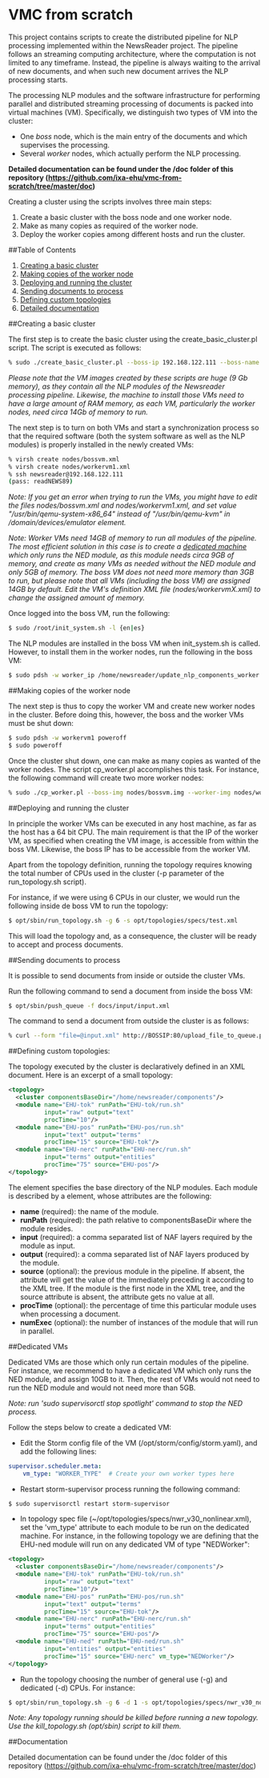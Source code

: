 # VMC from scratch

This project contains scripts to create the distributed pipeline for NLP processing
implemented within the NewsReader project. The pipeline follows an streaming computing architecture,
where the computation is not limited to any timeframe. Instead, the pipeline
is always waiting to the arrival of new documents, and when such new document
arrives the NLP processing starts.

The processing NLP modules and the software infrastructure for performing
parallel and distributed streaming processing of documents is packed into virtual
machines (VM). Specifically, we distinguish two types of VM into the cluster:

* One *boss* node, which is the main entry of the documents and which
supervises the processing.
* Several *worker* nodes, which actually perform the NLP processing.

**Detailed documentation can be found under the /doc folder of this repository
(https://github.com/ixa-ehu/vmc-from-scratch/tree/master/doc)**

Creating a cluster using the scripts involves three main steps:

1. Create a basic cluster with the boss node and one worker node.
2. Make as many copies as required of the worker node.
3. Deploy the worker copies among different hosts and run the cluster.

##Table of Contents

1. [Creating a basic cluster](#creating-a-basic-cluster)
2. [Making copies of the worker node](#making-copies-of-the-worker-node)
3. [Deploying and running the cluster](#deploying-and-running-the-cluster)
4. [Sending documents to process](#sending-documents-to-process)
5. [Defining custom topologies](#defining-custom-topologies)
6. [Detailed documentation](#documentation)


##Creating a basic cluster

The first step is to create the basic cluster using the create_basic_cluster.pl
script. The script is executed as follows:

```bash
% sudo ./create_basic_cluster.pl --boss-ip 192.168.122.111 --boss-name bossvm --worker-ip 192.168.122.112 --worker-name workervm1
```
*Please note that the VM images created by these scripts are huge (9 Gb
memory), as they contain all the NLP modules of the Newsreader processing
pipeline. Likewise, the machine to install those VMs need to have a large amount
of RAM memory, as each VM, particularly the worker nodes, need circa 14Gb
of memory to run.*

The next step is to turn on both VMs and start a synchronization process
so that the required software (both the system software as well as the NLP
modules) is properly installed in the newly created VMs:

```bash
% virsh create nodes/bossvm.xml
% virsh create nodes/workervm1.xml
% ssh newsreader@192.168.122.111
(pass: readNEWS89)
```

*Note: If you get an error when trying to run the VMs, you might have
 to edit the files nodes/bossvm.xml and nodes/workervm1.xml, and set
 value "/usr/bin/qemu-system-x86_64" instead of "/usr/bin/qemu-kvm" in
 /domain/devices/emulator element.*

*Note: Worker VMs need 14GB of memory to run all modules of the
 pipeline. The most efficient solution in this case is to create a
 [dedicated machine](#dedicated-vms) which only runs the NED module, as this module
 needs circa 9GB of memory, and create as many VMs as needed without
 the NED module and only 5GB of memory. The boss VM does not need more
 memory than 3GB to run, but please note that all VMs (including the
 boss VM) are assigned 14GB by default. Edit the VM's definition XML
 file (nodes/workervmX.xml) to change the assigned amount of memory.*

Once logged into the boss VM, run the following:

```bash
$ sudo /root/init_system.sh -l {en|es}
```

The NLP modules are installed in the boss VM when init_system.sh is called. However, to install them in the worker nodes, run the following in the boss VM:

```bash
$ sudo pdsh -w worker_ip /home/newsreader/update_nlp_components_worker.sh
```


##Making copies of the worker node

The next step is thus to copy the worker VM and create new worker nodes in
the cluster. Before doing this, however, the boss and the worker VMs must be
shut down:

```bash
$ sudo pdsh -w workervm1 poweroff
$ sudo poweroff
```

Once the cluster shut down, one can make as many copies as wanted of the
worker nodes. The script cp_worker.pl accomplishes this task. For instance,
the following command will create two more worker nodes:

```bash
% sudo ./cp_worker.pl --boss-img nodes/bossvm.img --worker-img nodes/workervm1.img 192.168.122.113,workervm2 192.168.122.114,workervm3
```


##Deploying and running the cluster

In principle the worker VMs can be executed in any host machine, as far as the
host has a 64 bit CPU. The main requirement is that the IP of the worker VM,
as specified when creating the VM image, is accessible from within the boss
VM. Likewise, the boss IP has to be accessible from the worker VM.

Apart from the topology definition, running the topology requires knowing
the total number of CPUs used in the cluster (-p parameter of the run_topology.sh script).

For instance, if we were using 6 CPUs in our cluster, we would run the following inside de
boss VM to run the topology:

```bash
$ opt/sbin/run_topology.sh -g 6 -s opt/topologies/specs/test.xml
```

This will load the topology and, as a consequence, the cluster will be ready
to accept and process documents.


##Sending documents to process

It is possible to send documents from inside or outside the cluster VMs.

Run the following command to send a document from inside the boss VM:

```bash
$ opt/sbin/push_queue -f docs/input/input.xml
```

The command to send a document from outside the cluster is as follows:

```bash
% curl --form "file=@input.xml" http://BOSSIP:80/upload_file_to_queue.php
```


##Defining custom topologies:

The topology executed by the cluster is declaratively defined in an XML document.
Here is an excerpt of a small topology:

```xml
<topology>
  <cluster componentsBaseDir="/home/newsreader/components"/>
  <module name="EHU-tok" runPath="EHU-tok/run.sh"
          input="raw" output="text"
          procTime="10"/>
  <module name="EHU-pos" runPath="EHU-pos/run.sh"
          input="text" output="terms"
          procTime="15" source="EHU-tok"/>
  <module name="EHU-nerc" runPath="EHU-nerc/run.sh"
          input="terms" output="entities"
          procTime="75" source="EHU-pos"/>
</topology>
```

The <cluster> element specifies the base directory of the NLP modules. Each
module is described by a <module> element, whose attributes are the following:

* **name** (required): the name of the module.
* **runPath** (required): the path relative to componentsBaseDir where the module resides.
* **input** (required): a comma separated list of NAF layers required by the module as input.
* **output** (required): a comma separated list of NAF layers produced by the module.
* **source** (optional): the previous module in the pipeline. If absent, the attribute will
get the value of the immediately preceding it according to the XML tree. If the module
is the first node in the XML tree, and the source attribute is absent, the attribute gets
no value at all.
* **procTime** (optional): the percentage of time this particular module uses when processing
a document.
* **numExec** (optional): the number of instances of the module that will run in parallel.


##Dedicated VMs

Dedicated VMs are those which only run certain modules of the
pipeline. For instance, we recommend to have a dedicated VM which only
runs the NED module, and assign 10GB to it. Then, the rest of VMs
would not need to run the NED module and would not need more than 5GB.

*Note: run 'sudo supervisorctl stop spotlight' command to stop the NED
  process.*

Follow the steps below to create a dedicated VM:

- Edit the Storm config file of the VM
(/opt/storm/config/storm.yaml), and add the following lines:
```yaml
supervisor.scheduler.meta:
    vm_type: "WORKER_TYPE"  # Create your own worker types here
```

- Restart storm-supervisor process running the following command:
```bash
$ sudo supervisorctl restart storm-supervisor
```
 
 - In topology spec file
(~/opt/topologies/specs/nwr_v30_nonlinear.xml), set the 'vm_type'
attribute to each module to be run on the dedicated machine. For
instance, in the following topology we are defining that the EHU-ned
module will run on any dedicated VM of type "NEDWorker":
```xml
<topology>
  <cluster componentsBaseDir="/home/newsreader/components"/>
  <module name="EHU-tok" runPath="EHU-tok/run.sh"
          input="raw" output="text"
          procTime="10"/>
  <module name="EHU-pos" runPath="EHU-pos/run.sh"
          input="text" output="terms"
          procTime="15" source="EHU-tok"/>
  <module name="EHU-nerc" runPath="EHU-nerc/run.sh"
          input="terms" output="entities"
          procTime="75" source="EHU-pos"/>
  <module name="EHU-ned" runPath="EHU-ned/run.sh"
          input="entities" output="entities"
          procTime="15" source="EHU-nerc" vm_type="NEDWorker"/>
</topology>
```

- Run the topology choosing the number of general use (-g) and dedicated (-d) CPUs. For instance:
```bash
$ opt/sbin/run_topology.sh -g 6 -d 1 -s opt/topologies/specs/nwr_v30_nonlinear.xml
```

*Note: Any topology running should be killed before running a new topology. Use the kill_topology.sh (opt/sbin) script to kill them.*

##Documentation

Detailed documentation can be found under the /doc folder of this repository
(https://github.com/ixa-ehu/vmc-from-scratch/tree/master/doc)

